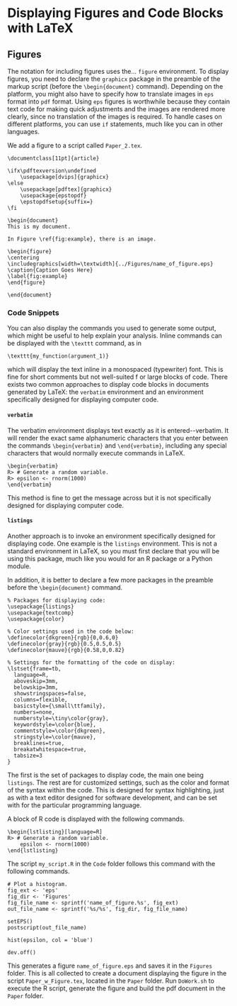 # Displaying Figures and Code Blocks with LaTeX


## Figures

The notation for including figures uses the... ```figure``` environment. 
To display figures, you need to declare the ```graphicx``` package in the preamble 
of the markup script (before the ```\begin{document}``` command). 
Depending on the platform, you might also have to specify how to
translate images in ```eps``` format into ```pdf``` format. 
Using ```eps``` figures is worthwhile because they contain text code for making quick adjustments and the images are rendered more clearly, since
no translation of the images is required. 
To handle cases on different platforms, you can use ```if``` statements, 
much like you can in other languages. 


We add a figure to a script called ```Paper_2.tex```.

```
\documentclass[11pt]{article}

\ifx\pdftexversion\undefined
    \usepackage[dvips]{graphicx}
\else
    \usepackage[pdftex]{graphicx}
    \usepackage{epstopdf}
    \epstopdfsetup{suffix=}
\fi

\begin{document}
This is my document.

In Figure \ref{fig:example}, there is an image. 

\begin{figure}
\centering
\includegraphics[width=\textwidth]{../Figures/name_of_figure.eps}
\caption{Caption Goes Here}
\label{fig:example}
\end{figure}

\end{document}
```

### Code Snippets

You can also display the commands you used to generate some output, 
which might be useful to help explain your analysis.
Inline commands can be displayed with the ```\texttt``` command, 
as in
```
\texttt{my_function(argument_1)}
```
which will display the text inline in a monospaced (typewriter) font. 
This is fine for short comments but not well-suited f
or large blocks of code.
There exists two common approaches to display code blocks
in documents generated by LaTeX: 
the ```verbatim``` environment
and an environment specifically designed for
displaying computer code. 

#### ```verbatim```

The verbatim environment displays text 
exactly as it is entered--verbatim. 
It will render the exact same alphanumeric characters that 
you enter between the commands 
```\begin{verbatim}``` and ```\end{verbatim}```, 
including any special characters that would normally
execute commands in LaTeX.


```
\begin{verbatim}
R> # Generate a random variable.
R> epsilon <- rnorm(1000)
\end{verbatim}
```

This method is fine to get the message across but it 
is not specifically designed for displaying computer code.


#### ```listings```

Another approach is to invoke an environment
specifically designed for displaying code.
One example is the ```listings``` environment. 
This is not a standard environment in LaTeX, 
so you must first declare that you will be 
using this package, much like you would for 
an R package or a Python module. 


In addition, it is better to declare a few more packages 
in the preamble before the ```\begin{document}``` command. 

```
% Packages for displaying code:
\usepackage{listings}
\usepackage{textcomp}
\usepackage{color}

% Color settings used in the code below:
\definecolor{dkgreen}{rgb}{0,0.6,0}
\definecolor{gray}{rgb}{0.5,0.5,0.5}
\definecolor{mauve}{rgb}{0.58,0,0.82}

% Settings for the formatting of the code on display:
\lstset{frame=tb,
  language=R,
  aboveskip=3mm,
  belowskip=3mm,
  showstringspaces=false,
  columns=flexible,
  basicstyle={\small\ttfamily},
  numbers=none,
  numberstyle=\tiny\color{gray},
  keywordstyle=\color{blue},
  commentstyle=\color{dkgreen},
  stringstyle=\color{mauve},
  breaklines=true,
  breakatwhitespace=true,
  tabsize=3
}
```
The first is the set of packages to display code, 
the main one being ```listings```. 
The rest are for customized settings, such as the color
and format of the syntax within the code.
This is designed for syntax highlighting, 
just as with a text editor 
designed for software development,
and can be set with for the particular programming language.

A block of R code is displayed with the following commands.

```
\begin{lstlisting}[language=R]
R> # Generate a random variable.
    epsilon <- rnorm(1000)
\end{lstlisting}
```

The script ```my_script.R``` in the ```Code``` folder 
follows this command with the following commands. 

```
# Plot a histogram.
fig_ext <- 'eps'
fig_dir <- 'Figures'
fig_file_name <- sprintf('name_of_figure.%s', fig_ext)
out_file_name <- sprintf('%s/%s', fig_dir, fig_file_name)

setEPS()
postscript(out_file_name)

hist(epsilon, col = 'blue')

dev.off()
```

This generates a figure ```name_of_figure.eps``` and saves it
in the ```Figures``` folder. 
This is all collected to create a document displaying the figure
in the script ```Paper_w_Figure.tex```, 
located in the ```Paper``` folder. 
Run ```DoWork.sh``` to execute the R script, 
generate the figure and build the pdf document
in the ```Paper``` folder. 


